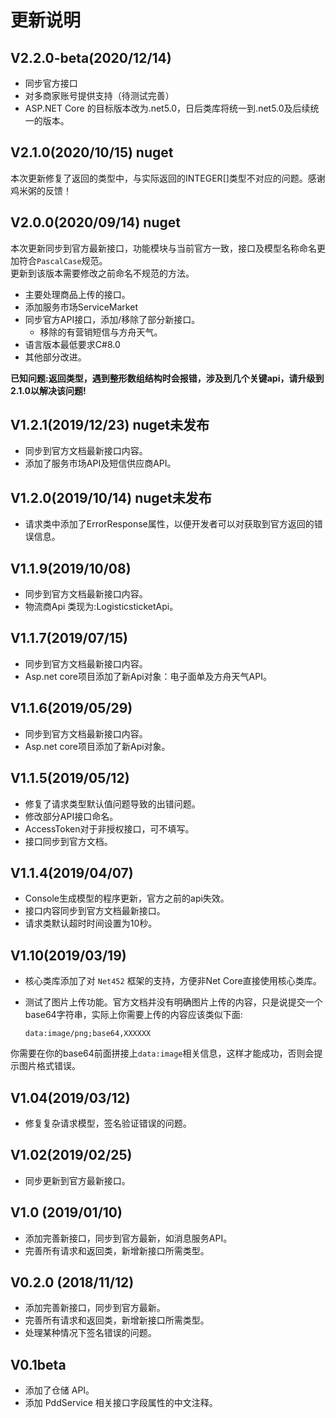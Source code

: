 # 更新说明

## V2.2.0-beta(2020/12/14)
- 同步官方接口
- 对多商家账号提供支持（待测试完善）
- ASP.NET Core 的目标版本改为.net5.0，日后类库将统一到.net5.0及后续统一的版本。


## V2.1.0(2020/10/15) nuget
本次更新修复了返回的类型中，与实际返回的INTEGER[]类型不对应的问题。感谢鸡米粥的反馈！

## V2.0.0(2020/09/14) nuget
本次更新同步到官方最新接口，功能模块与当前官方一致，接口及模型名称命名更加符合`PascalCase`规范。  
更新到该版本需要修改之前命名不规范的方法。

- 主要处理商品上传的接口。
- 添加服务市场ServiceMarket
- 同步官方API接口，添加/移除了部分新接口。
  - 移除的有营销短信与方舟天气。
- 语言版本最低要求C#8.0
- 其他部分改进。

**已知问题:返回类型，遇到整形数组结构时会报错，涉及到几个关键api，请升级到2.1.0以解决该问题!**

## V1.2.1(2019/12/23) nuget未发布
- 同步到官方文档最新接口内容。
- 添加了服务市场API及短信供应商API。

## V1.2.0(2019/10/14) nuget未发布
- 请求类中添加了ErrorResponse属性，以便开发者可以对获取到官方返回的错误信息。

## V1.1.9(2019/10/08)

- 同步到官方文档最新接口内容。
- 物流商Api 类现为:LogisticsticketApi。

## V1.1.7(2019/07/15)

- 同步到官方文档最新接口内容。
- Asp.net core项目添加了新Api对象：电子面单及方舟天气API。

## V1.1.6(2019/05/29)

- 同步到官方文档最新接口内容。
- Asp.net core项目添加了新Api对象。

## V1.1.5(2019/05/12)

- 修复了请求类型默认值问题导致的出错问题。
- 修改部分API接口命名。
- AccessToken对于非授权接口，可不填写。
- 接口同步到官方文档。

## V1.1.4(2019/04/07)

- Console生成模型的程序更新，官方之前的api失效。
- 接口内容同步到官方文档最新接口。
- 请求类默认超时时间设置为10秒。

## V1.10(2019/03/19)

- 核心类库添加了对 `Net452` 框架的支持，方便非Net Core直接使用核心类库。
- 测试了图片上传功能。官方文档并没有明确图片上传的内容，只是说提交一个base64字符串，实际上你需要上传的内容应该类似下面:

  `data:image/png;base64,XXXXXX`

你需要在你的base64前面拼接上`data:image`相关信息，这样才能成功，否则会提示图片格式错误。

## V1.04(2019/03/12)

- 修复复杂请求模型，签名验证错误的问题。

## V1.02(2019/02/25)

- 同步更新到官方最新接口。

## V1.0 (2019/01/10)

- 添加完善新接口，同步到官方最新，如消息服务API。
- 完善所有请求和返回类，新增新接口所需类型。

## V0.2.0 (2018/11/12)

- 添加完善新接口，同步到官方最新。
- 完善所有请求和返回类，新增新接口所需类型。
- 处理某种情况下签名错误的问题。

## V0.1beta

- 添加了仓储 API。
- 添加 PddService 相关接口字段属性的中文注释。
